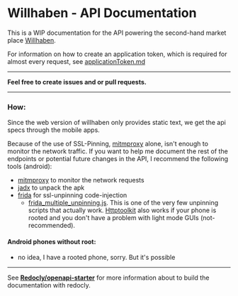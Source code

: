 # Willhaben - API Documentation

This is a WIP documentation for the API powering the second-hand market place [Willhaben](https://de.wikipedia.org/wiki/Willhaben).

For information on how to create an application token, which is required for almost every request, see [applicationToken.md](applicationToken.md)

___


**Feel free to create issues and or pull requests.**

___

### **How:**

Since the web version of willhaben only provides static text, we get the api specs through the mobile apps.

Because of the use of SSL-Pinning, [mitmproxy](https://mitmproxy.org/) alone, isn't enough to monitor the network traffic.
If you want to help me document the rest of the endpoints or potential future changes in the API, I recommend the following tools (android):
* [mitmproxy](https://mitmproxy.org/) to monitor the network requests
* [jadx](https://github.com/skylot/jadx) to unpack the apk
* [frida](https://github.com/frida/frida) for ssl-unpinning code-injection
  * [frida_multiple_unpinning.js](https://gist.github.com/akabe1/5632cbc1cd49f0237cbd0a93bc8e4452). This is one of the very few unpinning scripts that actually work. [Httptoolkit](https://github.com/httptoolkit/httptoolkit) also works if your phone is rooted and you don't have a problem with light mode GUIs (not-recommended).

#### **Android phones without root**:

+ no idea, I have a rooted phone, sorry. But it's possible

___

See [**Redocly/openapi-starter**](https://github.com/Redocly/openapi-starter) for more information about to build the documentation with redocly.
